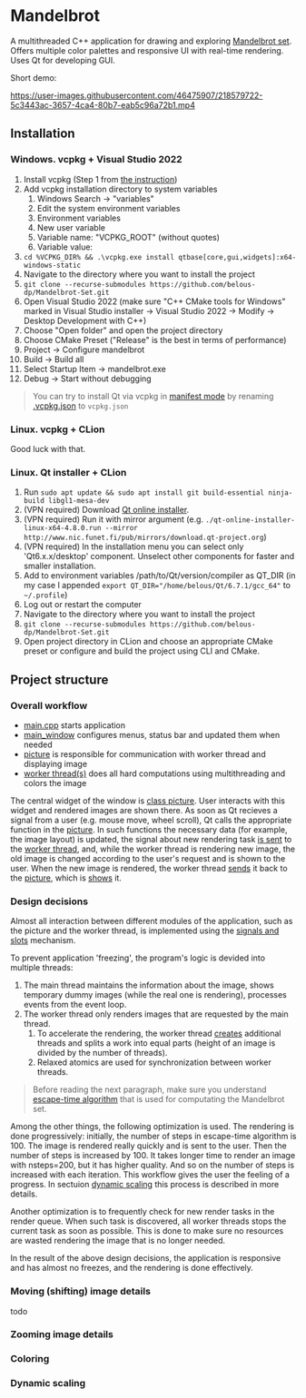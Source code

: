 # Mandelbrot

A multithreaded C++ application for drawing and exploring [Mandelbrot set](https://en.m.wikipedia.org/wiki/Mandelbrot_set). Offers multiple color palettes and responsive UI with real-time rendering. Uses Qt for developing GUI.

Short demo:

https://user-images.githubusercontent.com/46475907/218579722-5c3443ac-3657-4ca4-80b7-eab5c96a72b1.mp4

## Installation

### Windows. vcpkg + Visual Studio 2022
1. Install vcpkg (Step 1 from [the instruction](https://learn.microsoft.com/vcpkg/get_started/get-started))
2. Add vcpkg installation directory to system variables
    1. Windows Search -> "variables"
    2. Edit the system environment variables
    3. Environment variables
    4. New user variable
    5. Variable name: "VCPKG_ROOT" (without quotes)
    6. Variable value: <path to vcpkg installation directory>
3. `cd %VCPKG_DIR% && .\vcpkg.exe install qtbase[core,gui,widgets]:x64-windows-static`
4. Navigate to the directory where you want to install the project
5. `git clone --recurse-submodules https://github.com/belous-dp/Mandelbrot-Set.git`
6. Open Visual Studio 2022 (make sure "C++ CMake tools for Windows" marked in Visual Studio installer -> Visual Studio 2022 -> Modify -> Desktop Development with C++)
7. Choose "Open folder" and open the project directory
8. Choose CMake Preset ("Release" is the best in terms of performance)
9. Project -> Configure mandelbrot
10. Build -> Build all
11. Select Startup Item -> mandelbrot.exe
12. Debug -> Start without debugging

> You can try to install Qt via vcpkg in [manifest mode](https://learn.microsoft.com/en-us/vcpkg/concepts/manifest-mode) by renaming [.vcpkg.json](.vcpkg.json) to `vcpkg.json`

### Linux. vcpkg + CLion
Good luck with that.

### Linux. Qt installer + CLion
1. Run `sudo apt update && sudo apt install git build-essential ninja-build libgl1-mesa-dev`
2. (VPN required) Download [Qt online installer](https://www.qt.io/download-qt-installer).
3. (VPN required) Run it with mirror argument (e.g. `./qt-online-installer-linux-x64-4.8.0.run --mirror http://www.nic.funet.fi/pub/mirrors/download.qt-project.org`)
4. (VPN required) In the installation menu you can select only 'Qt6.x.x/desktop' component. Unselect other components for faster and smaller installation.
5. Add to environment variables /path/to/Qt/version/compiler as QT_DIR (in my case I appended `export QT_DIR="/home/belous/Qt/6.7.1/gcc_64"` to `~/.profile`)
6. Log out or restart the computer
7. Navigate to the directory where you want to install the project
8. `git clone --recurse-submodules https://github.com/belous-dp/Mandelbrot-Set.git`
9. Open project directory in CLion and choose an appropriate CMake preset or configure and build the project using CLI and CMake.

## Project structure

### Overall workflow

* [main.cpp](./main.cpp) starts application
* [main_window](./main_window.cpp) configures menus, status bar and updated them when needed
* [picture](./picture.cpp) is responsible for communication with worker thread and displaying image
* [worker thread(s)](./workers.cpp) does all hard computations using multithreading and colors the image

The central widget of the window is [class picture](./picture.h). User interacts with this widget and rendered images are shown there. As soon as Qt recieves a signal from a user (e.g. mouse move, wheel scroll), Qt calls the appropriate function in the [picture](./picture.h#L21). In such functions the necessary data (for example, the image layout) is updated, the signal about new rendering task [is sent](./picture.cpp#L33) to the [worker thread](./workers.h), and, while the worker thread is rendering new image, the old image is changed according to the user's request and is shown to the user. When the new image is rendered, the worker thread [sends](./workers.cpp#L197) it back to the [picture](./picture.cpp#L27), which is [shows](./picture.cpp#L69) it.

### Design decisions

Almost all interaction between different modules of the application, such as the picture and the worker thread, is implemented using the [signals and slots](https://doc.qt.io/qt-6/signalsandslots.html) mechanism.

To prevent application 'freezing', the program's logic is devided into multiple threads:

1. The main thread maintains the information about the image, shows temporary dummy images (while the real one is rendering), processes events from the event loop.
2. The worker thread only renders images that are requested by the main thread.
    1. To accelerate the rendering, the worker thread [creates](./workers.cpp#L197) additional threads and splits a work into equal parts (height of an image is divided by the number of threads).
    2. Relaxed atomics are used for synchronization between worker threads.

> Before reading the next paragraph, make sure you understand [escape-time algorithm](https://en.wikipedia.org/wiki/Mandelbrot_set#Computer_drawings) that is used for computating the Mandelbrot set.

Among the other things, the following optimization is used. The rendering is done progressively: initially, the number of steps in escape-time algorithm is 100. The image is rendered really quickly and is sent to the user. Then the number of steps is increased by 100. It takes longer time to render an image with nsteps=200, but it has higher quality. And so on the number of steps is increased with each iteration. This workflow gives the user the feeling of a progress. In sectuion [dynamic scaling](todo) this process is described in more details.

Another optimization is to frequently check for new render tasks in the render queue. When such task is discovered, all worker threads stops the current task as soon as possible. This is done to make sure no resources are wasted rendering the image that is no longer needed.

In the result of the above design decisions, the application is responsive and has almost no freezes, and the rendering is done effectively.

### Moving (shifting) image details
todo
### Zooming image details
### Coloring
### Dynamic scaling

